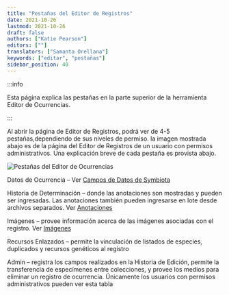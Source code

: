 ```yaml
---
title: "Pestañas del Editor de Registros"
date: 2021-10-26
lastmod: 2021-10-26
draft: false
authors: ["Katie Pearson"]
editors: [""]
translators: ["Samanta Orellana"]
keywords: ["editar", "pestañas"]
sidebar_position: 40
---
```


:::info

Esta página explica las pestañas en la parte superior de la herramienta Editor de Ocurrencias.

:::

Al abrir la página de Editor de Registros, podrá ver de 4-5 pestañas,dependiendo de sus niveles de permiso. la imagen mostrada abajo es de la página del Editor de Registros de un usuario con permisos administrativos. Una explicación breve de cada pestaña es provista abajo.

![Pestañas del Editor de Ocurrencias](/img/editortabs.png)

Datos de Ocurrencia – Ver [Campos de Datos de Symbiota](/Editor_Guide/Symbiota_Data_Fields)

Historia de Determinación – donde las anotaciones son mostradas y pueden ser ingresadas. Las anotaciones también pueden ingresarse en lote desde archivos separados. Ver [Anotaciones](/Editor_Guide/Editing_Searching_Records/annotations)

Imágenes – provee información acerca de las imágenes asociadas con el registro. Ver [Imágenes](/Editor_Guide/images)

Recursos Enlazados – permite la vinculación de listados de especies, duplicados y recursos genéticos al registro

Admin – registra los campos realizados en la Historia de Edición, permite la transferencia de especímenes entre colecciones, y provee los medios para eliminar un registro de ocurrencia. Únicamente los usuarios con permisos administrativos pueden ver esta tabla
